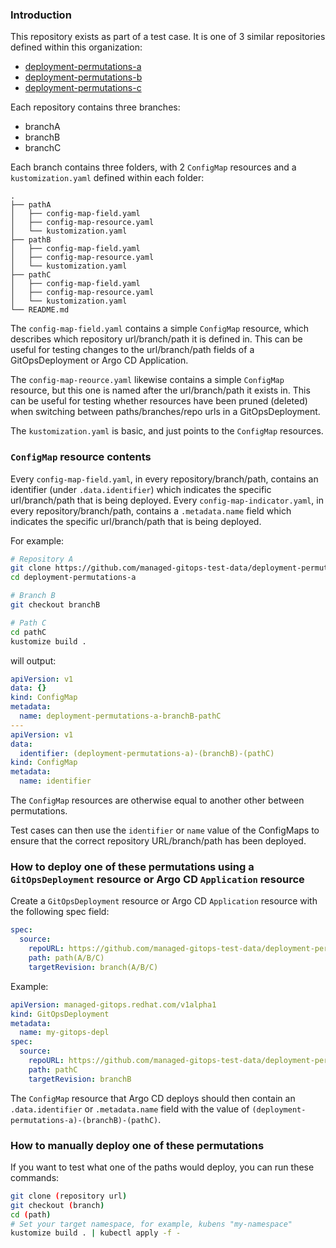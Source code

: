 ### Introduction

This repository exists as part of a test case. It is one of 3 similar repositories defined within this organization:
- [deployment-permutations-a](https://github.com/managed-gitops-test-data/deployment-permutations-a)
- [deployment-permutations-b](https://github.com/managed-gitops-test-data/deployment-permutations-b)
- [deployment-permutations-c](https://github.com/managed-gitops-test-data/deployment-permutations-c)

Each repository contains three branches:
- branchA
- branchB
- branchC

Each branch contains three folders, with 2 `ConfigMap` resources and a `kustomization.yaml` defined within each folder:
```
.
├── pathA
│   ├── config-map-field.yaml
│   ├── config-map-resource.yaml
│   └── kustomization.yaml
├── pathB
│   ├── config-map-field.yaml
│   ├── config-map-resource.yaml
│   └── kustomization.yaml
├── pathC
│   ├── config-map-field.yaml
│   ├── config-map-resource.yaml
│   └── kustomization.yaml
└── README.md
```

The `config-map-field.yaml` contains a simple `ConfigMap` resource, which describes which repository url/branch/path it is defined in. This can be useful for testing changes to the url/branch/path fields of a GitOpsDeployment or Argo CD Application.

The `config-map-reource.yaml` likewise contains a simple `ConfigMap` resource, but this one is named after the url/branch/path it exists in. This can be useful for testing whether resources have been pruned (deleted) when switching between paths/branches/repo urls in a GitOpsDeployment.


The `kustomization.yaml` is basic, and just points to the `ConfigMap` resources.

### `ConfigMap` resource contents

Every `config-map-field.yaml`, in every repository/branch/path, contains an identifier (under `.data.identifier`) which indicates the specific url/branch/path that is being deployed.
Every `config-map-indicator.yaml`, in every repository/branch/path, contains a `.metadata.name` field which indicates the specific url/branch/path that is being deployed.

For example:
```bash
# Repository A
git clone https://github.com/managed-gitops-test-data/deployment-permutations-a
cd deployment-permutations-a

# Branch B
git checkout branchB

# Path C
cd pathC
kustomize build .
```

will output:
```yaml
apiVersion: v1
data: {}
kind: ConfigMap
metadata:
  name: deployment-permutations-a-branchB-pathC
---
apiVersion: v1
data:
  identifier: (deployment-permutations-a)-(branchB)-(pathC)
kind: ConfigMap
metadata:
  name: identifier
```

The `ConfigMap` resources are otherwise equal to another other between permutations.

Test cases can then use the `identifier` or `name` value of the ConfigMaps to ensure that the correct repository URL/branch/path has been deployed.

### How to deploy one of these permutations using a `GitOpsDeployment` resource or Argo CD `Application` resource

Create a `GitOpsDeployment` resource or Argo CD `Application` resource with the following spec field:
```yaml
spec:
  source:
    repoURL: https://github.com/managed-gitops-test-data/deployment-permutations-(a/b/c)
    path: path(A/B/C)
    targetRevision: branch(A/B/C)
```

Example:
```yaml
apiVersion: managed-gitops.redhat.com/v1alpha1
kind: GitOpsDeployment
metadata:
  name: my-gitops-depl
spec:
  source:
    repoURL: https://github.com/managed-gitops-test-data/deployment-permutations-a
    path: pathC
    targetRevision: branchB
```

The `ConfigMap` resource that Argo CD deploys should then contain an `.data.identifier` or `.metadata.name` field with the value of `(deployment-permutations-a)-(branchB)-(pathC)`.

### How to manually deploy one of these permutations

If you want to test what one of the paths would deploy, you can run these commands:
```bash
git clone (repository url)
git checkout (branch)
cd (path)
# Set your target namespace, for example, kubens "my-namespace"
kustomize build . | kubectl apply -f -
```
